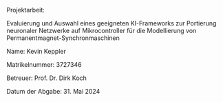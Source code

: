 
Projektarbeit: 

Evaluierung und Auswahl eines geeigneten KI-Frameworks zur Portierung neuronaler Netzwerke auf Mikrocontroller für die Modellierung von Permanentmagnet-Synchronmaschinen

Name: Kevin Keppler

Matrikelnummer: 3727346

Betreuer: Prof. Dr. Dirk Koch

Datum der Abgabe:  31. Mai 2024
